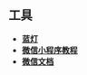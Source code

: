 ## 工具

+ <a href="https://github.com/getlantern/forum">**蓝灯**</a>
+ <a href="https://mp.weixin.qq.com/debug/wxadoc/dev/index.html">**微信小程序教程**</a>
+ <a href="https://mp.weixin.qq.com/wiki?t=resource/res_main&id=mp1472017492_58YV5">**微信文档**</a>

